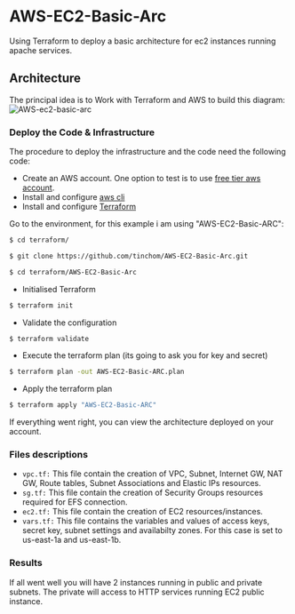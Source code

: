 # AWS-EC2-Basic-Arc
Using Terraform to deploy a basic architecture for ec2 instances running apache services.

## Architecture
The principal idea is to Work with Terraform and AWS to build this diagram:
![AWS-ec2-basic-arc](https://github.com/tinchom/AWS-EC2-Basic-Arc/assets/7529358/0789bf77-e604-472f-b65e-a6e83037caaf)



### Deploy the Code & Infrastructure
The procedure to deploy the infrastructure and the code need the following code:
- Create an AWS account. One option to test is to use [free tier aws account](https://aws.amazon.com/free/).
- Install and configure [aws cli](https://docs.aws.amazon.com/cli/latest/userguide/install-cliv2.html)
- Install and configure [Terraform](https://www.terraform.io/downloads.html)

Go to the environment, for this example i am using "AWS-EC2-Basic-ARC":

```bash
$ cd terraform/
```
```bash
$ git clone https://github.com/tinchom/AWS-EC2-Basic-Arc.git
```
```bash
$ cd terraform/AWS-EC2-Basic-Arc
```
- Initialised Terraform
```bash
$ terraform init
```
- Validate the configuration
```bash
$ terraform validate
```
- Execute the terraform plan (its going to ask you for key and secret)
```bash
$ terraform plan -out AWS-EC2-Basic-ARC.plan
```
- Apply the terraform plan
```bash
$ terraform apply "AWS-EC2-Basic-ARC"
```
If everything went right, you can view the architecture deployed on your account.

### Files descriptions

- `vpc.tf:` This file contain the creation of VPC, Subnet, Internet GW, NAT GW, Route tables, Subnet Associations and Elastic IPs resources.
- `sg.tf:` This file contain the creation of Security Groups resources required for EFS connection.
- `ec2.tf:` This file contain the creation of EC2 resources/instances.
- `vars.tf:` This file contains the variables and values of access keys, secret key, subnet settings and availabilty zones. For this case is set to us-east-1a and us-east-1b.

### Results
If all went well you will have 2 instances running in public and private subnets. The private will access to HTTP services running EC2 public instance.


